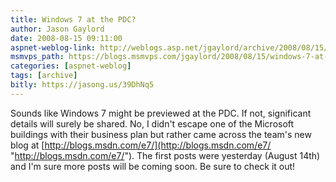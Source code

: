 ```yaml
---
title: Windows 7 at the PDC?
author: Jason Gaylord
date: 2008-08-15 09:11:00
aspnet-weblog-link: http://weblogs.asp.net/jgaylord/archive/2008/08/15/windows-7-at-the-pdc.aspx
msmvps_path: https://blogs.msmvps.com/jgaylord/2008/08/15/windows-7-at-the-pdc/
categories: [aspnet-weblog]
tags: [archive]
bitly: https://jasong.us/39DhNq5
---
```


Sounds like Windows 7 might be previewed at the PDC. If not, significant details will surely be shared. No, I didn't escape one of the Microsoft buildings with their business plan but rather came across the team's new blog at [http://blogs.msdn.com/e7/](http://blogs.msdn.com/e7/ "http://blogs.msdn.com/e7/"). The first posts were yesterday (August 14th) and I'm sure more posts will be coming soon. Be sure to check it out!